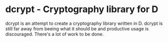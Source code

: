 # dcrypt - Cryptography library for D

dcrypt is an attempt to create a cryptography library written in D.
dcrypt is still far away from beeing what it should be and productive usage is discouraged.
There's a lot of work to be done.
